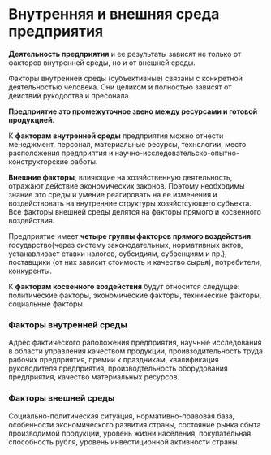 # Внутренняя и внешняя среда предприятия
**Деятельность предприятия** и ее результаты зависят не только от факторов внутренней среды, но и от внешней среды.

Факторы внутренней среды (субъективные) связаны с конкретной деятельностью человека. Они целиком и полностью зависят от действий рукодоства и пресонала. 

**Предприятие это промежуточное звено между ресурсами и готовой продукцией.**

К **факторам внутренней среды** предприятия можно отнести менеджмент, персонал, материальные ресурсы, технологии, место расположения предприятия и научно-исследовательско-опытно-конструкторские работы. 

**Внешние факторы**, влияющие на хозяйственную деятельность, отражают действие экономических законов. Поэтому необходимы знание это среды и умение реагировать на ее изменения и воздействовать на внутренние структуры хозяйстсующего субъекта. Все факторы внешней среды делятся на факторы прямого и косвенного воздействия.

Предприятие имеет **четыре группы факторов прямого воздействия**: государство(через систему законодательных, нормативных актов, устанавливает ставки налогов, субсидиям, субвенциям и пр.), поставщики (от них зависит стоимость и качество сырья), потребители, конкуренты.

К **факторам косвенного воздействия** будут относится следущее: политические факторы, экономические факторы, технические факторы, социальные факторы. 

### Факторы внутренней среды
Адрес фактического раположения предприятия, научные исследования в области управления качеством продукции, проивзодительность труда рабочих предприятия, премии к праздникам, квалификация руководителя предприятия, производтельность оборудования предприятия, качество материальных ресурсов.
### Факторы внешней среды
Социально-политическая ситуация, нормативно-правовая база, особенности экономического развития страны, состояние рынка сбыта производимой продукции, уровень жизни населения, покупательная способность рубля, уровень инвестиционной активности страны.